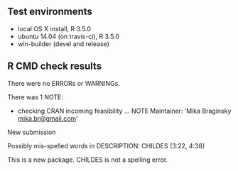 ## Test environments
* local OS X install, R 3.5.0
* ubuntu 14.04 (on travis-ci), R 3.5.0
* win-builder (devel and release)

## R CMD check results
There were no ERRORs or WARNINGs. 

There was 1 NOTE:

* checking CRAN incoming feasibility ... NOTE
Maintainer: ‘Mika Braginsky <mika.br@gmail.com>’

New submission

Possibly mis-spelled words in DESCRIPTION:
  CHILDES (3:22, 4:38)

This is a new package. CHILDES is not a spelling error.
